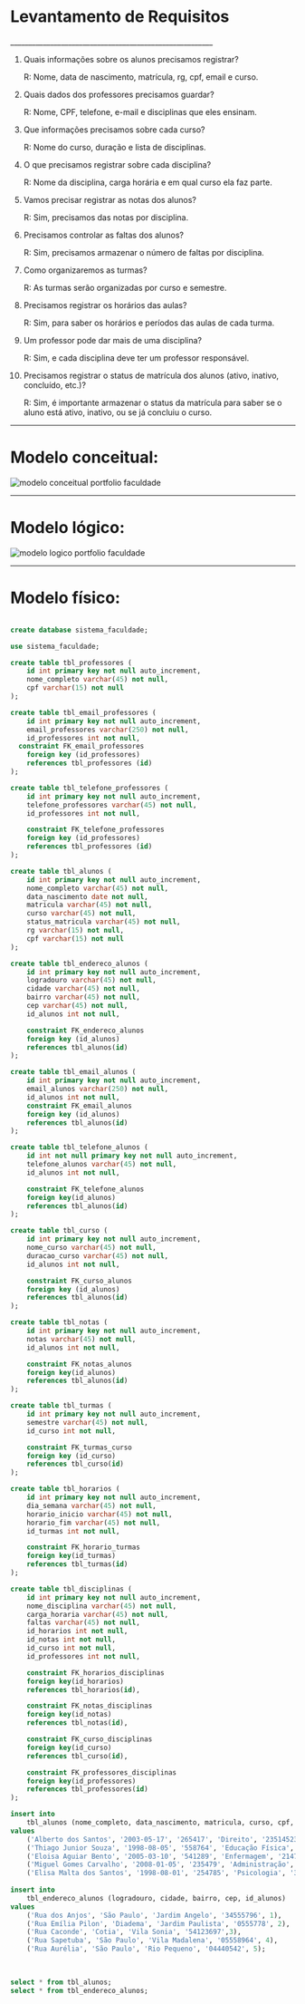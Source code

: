 <h1>Levantamento de Requisitos</h1>
________________________________________________________

1. Quais informações sobre os alunos precisamos registrar?

    R: Nome, data de nascimento, matrícula,  rg, cpf,  email e curso.

2. Quais dados dos professores precisamos guardar?

    R: Nome, CPF, telefone, e-mail e disciplinas que eles ensinam.

3. Que informações precisamos sobre cada curso?

    R: Nome do curso, duração e lista de disciplinas.

4. O que precisamos registrar sobre cada disciplina?

    R: Nome da disciplina, carga horária e em qual curso ela faz parte.

5. Vamos precisar registrar as notas dos alunos?

    R: Sim, precisamos das notas por disciplina.

6. Precisamos controlar as faltas dos alunos?

    R: Sim, precisamos armazenar o número de faltas por disciplina.

7. Como organizaremos as turmas?

    R: As turmas serão organizadas por curso e semestre.

8. Precisamos registrar os horários das aulas?

    R: Sim, para saber os horários e períodos das aulas de cada turma.

9. Um professor pode dar mais de uma disciplina?

    R: Sim, e cada disciplina deve ter um professor responsável.

10. Precisamos registrar o status de matrícula dos alunos (ativo, inativo, concluído, etc.)?
  
    R: Sim, é importante armazenar o status da matrícula para saber se o aluno está ativo, inativo, ou se já concluiu o curso.
  ________________________________________________________________________________________________

<h1>Modelo conceitual:</h1>

![modelo conceitual portfolio faculdade](https://github.com/user-attachments/assets/e1826907-9ae0-4668-a076-4fbe7a32ab1e)
__________________________________________________________________________________________________

<h1>Modelo lógico:</h1>

![modelo logico portfolio faculdade](https://github.com/user-attachments/assets/14dcf7bb-830b-457c-9b2f-9698e95e3479)
__________________________________________________________________________________________________

<h1>Modelo físico:</h1>

~~~SQL

create database sistema_faculdade;

use sistema_faculdade;

create table tbl_professores (
	id int primary key not null auto_increment,
	nome_completo varchar(45) not null,
	cpf varchar(15) not null
);

create table tbl_email_professores (
	id int primary key not null auto_increment,
	email_professores varchar(250) not null,
	id_professores int not null,
  constraint FK_email_professores
	foreign key (id_professores)
	references tbl_professores (id)
);

create table tbl_telefone_professores (
	id int primary key not null auto_increment,
	telefone_professores varchar(45) not null,
	id_professores int not null,

	constraint FK_telefone_professores
	foreign key (id_professores)
	references tbl_professores (id)
);

create table tbl_alunos (
	id int primary key not null auto_increment,
	nome_completo varchar(45) not null,
	data_nascimento date not null,
	matricula varchar(45) not null,
	curso varchar(45) not null,
	status_matricula varchar(45) not null,
	rg varchar(15) not null,
	cpf varchar(15) not null
);

create table tbl_endereco_alunos (
	id int primary key not null auto_increment,
	logradouro varchar(45) not null,
	cidade varchar(45) not null,
	bairro varchar(45) not null,
	cep varchar(45) not null,
	id_alunos int not null,

	constraint FK_endereco_alunos
	foreign key (id_alunos)
	references tbl_alunos(id)
);

create table tbl_email_alunos (
	id int primary key not null auto_increment,
	email_alunos varchar(250) not null,
	id_alunos int not null,
    constraint FK_email_alunos
    foreign key (id_alunos)
    references tbl_alunos(id)
);

create table tbl_telefone_alunos (
	id int not null primary key not null auto_increment,
	telefone_alunos varchar(45) not null,
	id_alunos int not null,

	constraint FK_telefone_alunos
	foreign key(id_alunos)
	references tbl_alunos(id)
);

create table tbl_curso (
	id int primary key not null auto_increment,
	nome_curso varchar(45) not null,
	duracao_curso varchar(45) not null,
	id_alunos int not null,

	constraint FK_curso_alunos
	foreign key (id_alunos)
	references tbl_alunos(id)	 
);

create table tbl_notas (
	id int primary key not null auto_increment,
	notas varchar(45) not null,
	id_alunos int not null,

	constraint FK_notas_alunos
	foreign key(id_alunos)
	references tbl_alunos(id)
);

create table tbl_turmas (
	id int primary key not null auto_increment,
	semestre varchar(45) not null,
	id_curso int not null,

	constraint FK_turmas_curso
	foreign key (id_curso)
	references tbl_curso(id)
);

create table tbl_horarios (
	id int primary key not null auto_increment,
	dia_semana varchar(45) not null,
	horario_inicio varchar(45) not null,
	horario_fim varchar(45) not null,
	id_turmas int not null,

	constraint FK_horario_turmas
	foreign key(id_turmas)
	references tbl_turmas(id)
);

create table tbl_disciplinas (
	id int primary key not null auto_increment,
	nome_disciplina varchar(45) not null,
	carga_horaria varchar(45) not null,
	faltas varchar(45) not null,
	id_horarios int not null,
	id_notas int not null,
	id_curso int not null,
	id_professores int not null,

	constraint FK_horarios_disciplinas
	foreign key(id_horarios)
	references tbl_horarios(id),

	constraint FK_notas_disciplinas
	foreign key(id_notas)
	references tbl_notas(id),

	constraint FK_curso_disciplinas
	foreign key(id_curso)
	references tbl_curso(id),

	constraint FK_professores_disciplinas
	foreign key(id_professores)
	references tbl_professores(id)
);

insert into 
	tbl_alunos (nome_completo, data_nascimento, matricula, curso, cpf, status_matricula, rg)
values 
	('Alberto dos Santos', '2003-05-17', '265417', 'Direito', '23514523689', 'Ativo', '648525349'),
	('Thiago Junior Souza', '1998-08-05', '558764', 'Educação Física', '24589612756', 'Concluído', '754218469'),
    ('Eloisa Aguiar Bento', '2005-03-10', '541289', 'Enfermagem', '21478564985', 'Inativo', '541978431'),
    ('Miguel Gomes Carvalho', '2008-01-05', '235479', 'Administração', '85479613548', 'Inativo', '478563149'),
    ('Elisa Malta dos Santos', '1998-08-01', '254785', 'Psicologia', '35417856941', 'Ativo', '854612497');
    
insert into 
	tbl_endereco_alunos (logradouro, cidade, bairro, cep, id_alunos)
values
	('Rua dos Anjos', 'São Paulo', 'Jardim Angelo', '34555796', 1),
    ('Rua Emília Pilon', 'Diadema', 'Jardim Paulista', '0555778', 2),
	('Rua Caconde', 'Cotia', 'Vila Sonia', '54123697',3),
    ('Rua Sapetuba', 'São Paulo', 'Vila Madalena', '05558964', 4),
    ('Rua Aurélia', 'São Paulo', 'Rio Pequeno', '04440542', 5);
    
    

select * from tbl_alunos;
select * from tbl_endereco_alunos;

~~~

